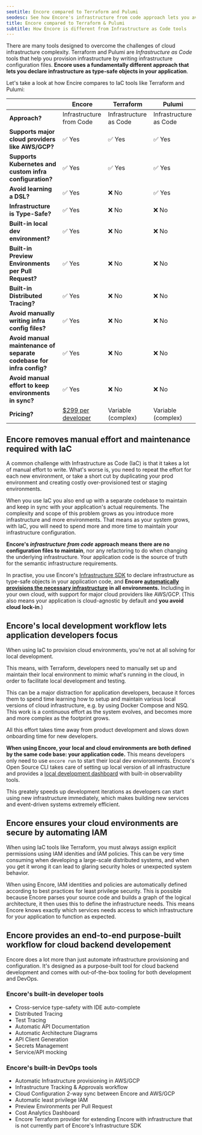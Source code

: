 ```yaml
---
seotitle: Encore compared to Terraform and Pulumi
seodesc: See how Encore's infrastructure from code approach lets you avoid the common pitfalls of infrastructure as code solutions like Terraform and Pulumi.
title: Encore compared to Terraform & Pulumi
subtitle: How Encore is different from Infrastructure as Code tools
---
```


There are many tools designed to overcome the challenges of cloud infrastructure complexity. Terraform and Pulumi are _Infrastructure as Code_ tools that help you provision infrastructure by writing infrastructure configuration files. **Encore uses a fundamentally different approach that lets you declare infrastructure as type-safe objects in your application**.

Let's take a look at how Encire compares to IaC tools like Terraform and Pulumi:

|                                                                     | Encore                                           | Terraform              | Pulumi                 |
| ------------------------------------------------------------------- | ------------------------------------------------ | ---------------------- | ---------------------- |
| **Approach?**                                                       | Infrastructure from Code                         | Infrastructure as Code | Infrastructure as Code |
| **Supports major cloud providers like AWS/GCP?**                    | ✅︎ Yes                                            | ✅︎ Yes                  | ✅︎ Yes                  |
| **Supports Kubernetes and custom infra configuration?**             | ✅︎ Yes                                            | ✅︎ Yes                  | ✅︎ Yes                  |
| **Avoid learning a DSL?**                                           | ✅︎ Yes                                            | ❌ No                   | ✅︎ Yes                  |
| **Infrastructure is Type-Safe?**                                    | ✅︎ Yes                                            | ❌ No                   | ❌ No                   |
| **Built-in local dev environment?**                                 | ✅︎ Yes                                            | ❌ No                   | ❌ No                   |
| **Built-in Preview Environments per Pull Request?**                 | ✅︎ Yes                                            | ❌ No                   | ❌ No                   |
| **Built-in Distributed Tracing?**                                   | ✅︎ Yes                                            | ❌ No                   | ❌ No                   |
| **Avoid manually writing infra config files?**                      | ✅︎ Yes                                            | ❌ No                   | ❌ No                   |
| **Avoid manual maintenance of separate codebase for infra config?** | ✅︎ Yes                                            | ❌ No                   | ❌ No                   |
| **Avoid manual effort to keep environments in sync?**               | ✅︎ Yes                                            | ❌ No                   | ❌ No                   |
| **Pricing?**                                                        | [$299 per developer](https://encore.dev/pricing) | Variable (complex)     | Variable (complex)     |

## Encore removes manual effort and maintenance required with IaC

A common challenge with Infrastructure as Code (IaC) is that it takes a lot of manual effort to write. What's worse is, you need to repeat the effort for each new environment, or take a short cut by duplicating your prod environment and creating costly over-provisioned test or staging environments.

When you use IaC you also end up with a separate codebase to maintain and keep in sync with your application's actual requirements. The complexity and scope of this problem grows as you introduce more infrastructure and more environments. That means as your system grows, with IaC, you will need to spend more and more time to maintain your infrastructure configuration.

**Encore's _infrastructure from code_ approach means there are no configuration files to maintain**, nor any refactoring to do when changing the underlying infrastructure. Your application code is the source of truth for the semantic infrastructure requirements.

In practise, you use Encore's [Infrastructure SDK](/docs/primitives/overview) to declare infrastructure as type-safe objects in your application code, and **Encore [automatically provisions the necessary infrastructure](/docs/deploy/infra) in all environments.** Including in your own cloud, with support for major cloud providers like AWS/GCP. (This also means your application is cloud-agnostic by default and **you avoid cloud lock-in**.)

## Encore's local development workflow lets application developers focus

When using IaC to provision cloud environments, you're not at all solving for local development.

This means, with Terraform, developers need to manually set up and maintain their local environment to mimic what's running in the cloud, in order to facilitate local development and testing.

This can be a major distraction for application developers, because it forces them to spend time learning how to setup and maintain various local versions of cloud infrastructure, e.g. by using Docker Compose and NSQ. This work is a continuous effort as the system evolves, and becomes more and more complex as the footprint grows.

All this effort takes time away from product development and slows down onboarding time for new developers.

**When using Encore, your local and cloud environments are both defined by the same code base: your application code.** This means developers only need to use `encore run` to start their local dev envioronments. Encore's Open Source CLI takes care of setting up local version of all infrastructure and provides a [local development dashboard](/docs/observability/dev-dash) with built-in observability tools.

This greately speeds up development iterations as developers can start using new infrastructure immediately, which makes building new services and event-driven systems extremely efficient.

## Encore ensures your cloud environments are secure by automating IAM

When using IaC tools like Terraform, you must always assign explicit permissions using IAM idenities and IAM policies. This can be very time consuming when developing a large-scale distributed systems, and when you get it wrong it can lead to glaring security holes or unexpected system behavior.

When using Encore, IAM identities and policies are automatically defined according to best practices for least privilege security. This is possible because Encore parses your source code and builds a graph of the logical architecture, it then uses this to define the infrastructure needs. This means Encore knows exactly which services needs access to which infrastructure for your application to function as expected.

## Encore provides an end-to-end purpose-built workflow for cloud backend developement

Encore does a lot more than just automate infrastructure provisioning and configuration. It's designed as a purpose-built tool for cloud backend development and comes with out-of-the-box tooling for both development and DevOps.

### Encore's built-in developer tools
- Cross-service type-safety with IDE auto-complete
- Distributed Tracing
- Test Tracing
- Automatic API Documentation
- Automatic Architecture Diagrams
- API Client Generation
- Secrets Management
- Service/API mocking

### Encore's built-in DevOps tools
- Automatic Infrastructure provisioning in AWS/GCP
- Infrastructure Tracking & Approvals workflow
- Cloud Configuration 2-way sync between Encore and AWS/GCP
- Automatic least privilege IAM
- Preview Environments per Pull Request
- Cost Analytics Dashboard
- Encore Terraform provider for extending Encore with infrastructure that is not currently part of Encore's Infrastructure SDK
